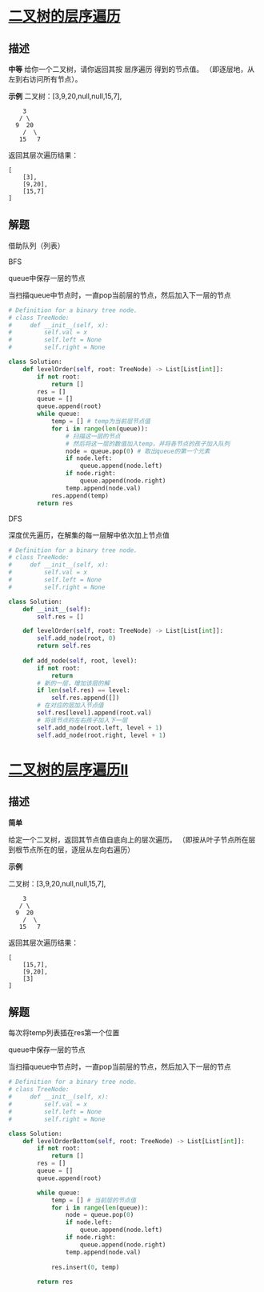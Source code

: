 # [二叉树的层序遍历](https://leetcode-cn.com/problems/binary-tree-level-order-traversal/)

## 描述  
**中等** 
给你一个二叉树，请你返回其按 层序遍历 得到的节点值。 （即逐层地，从左到右访问所有节点）。

**示例**
二叉树：[3,9,20,null,null,15,7],

        3
       / \
      9  20
        /  \
       15   7

返回其层次遍历结果：

    [
        [3],
        [9,20],
        [15,7]
    ]

## 解题    
借助队列（列表）  

BFS   

queue中保存一层的节点  

当扫描queue中节点时，一直pop当前层的节点，然后加入下一层的节点  


```python
# Definition for a binary tree node.
# class TreeNode:
#     def __init__(self, x):
#         self.val = x
#         self.left = None
#         self.right = None

class Solution:
    def levelOrder(self, root: TreeNode) -> List[List[int]]:
        if not root:
            return []
        res = []
        queue = []
        queue.append(root)
        while queue:
            temp = [] # temp为当前层节点值
            for i in range(len(queue)): 
                # 扫描这一层的节点
                # 然后将这一层的数值加入temp，并将各节点的孩子加入队列
                node = queue.pop(0) # 取出queue的第一个元素
                if node.left:
                    queue.append(node.left)
                if node.right:
                    queue.append(node.right)
                temp.append(node.val)
            res.append(temp)
        return res
```

DFS    

深度优先遍历，在解集的每一层解中依次加上节点值

```python
# Definition for a binary tree node.
# class TreeNode:
#     def __init__(self, x):
#         self.val = x
#         self.left = None
#         self.right = None

class Solution:
    def __init__(self):
        self.res = []

    def levelOrder(self, root: TreeNode) -> List[List[int]]:
        self.add_node(root, 0)
        return self.res
    
    def add_node(self, root, level):
        if not root:
            return  
        # 新的一层，增加该层的解
        if len(self.res) == level:
            self.res.append([])
        # 在对应的层加入节点值
        self.res[level].append(root.val)
        # 将该节点的左右孩子加入下一层
        self.add_node(root.left, level + 1)
        self.add_node(root.right, level + 1) 
```



# [二叉树的层序遍历II](https://leetcode-cn.com/problems/binary-tree-level-order-traversal-ii/)

## 描述  

**简单**  

给定一个二叉树，返回其节点值自底向上的层次遍历。 （即按从叶子节点所在层到根节点所在的层，逐层从左向右遍历）

**示例**

二叉树：[3,9,20,null,null,15,7],

        3
       / \
      9  20
        /  \
       15   7

返回其层次遍历结果：

    [
        [15,7],
        [9,20],
        [3]
    ]

## 解题  

每次将temp列表插在res第一个位置  

queue中保存一层的节点  

当扫描queue中节点时，一直pop当前层的节点，然后加入下一层的节点  

```python
# Definition for a binary tree node.
# class TreeNode:
#     def __init__(self, x):
#         self.val = x
#         self.left = None
#         self.right = None

class Solution:
    def levelOrderBottom(self, root: TreeNode) -> List[List[int]]:
        if not root:
            return []
        res = []
        queue = []
        queue.append(root)

        while queue:
            temp = [] # 当前层的节点值
            for i in range(len(queue)):
                node = queue.pop(0)
                if node.left:
                    queue.append(node.left)
                if node.right:
                    queue.append(node.right)
                temp.append(node.val)
            
            res.insert(0, temp)
        
        return res

```